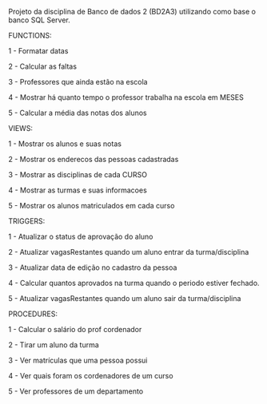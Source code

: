 Projeto da disciplina de Banco de dados 2 (BD2A3) utilizando como base o banco SQL Server.


FUNCTIONS:

1 - Formatar datas

2 - Calcular as faltas

3 - Professores que ainda estão na escola

4 - Mostrar há quanto tempo o professor trabalha na escola em MESES

5 - Calcular a média das notas dos alunos

VIEWS:

1 - Mostrar os alunos e suas notas

2 - Mostrar os enderecos das pessoas cadastradas

3 - Mostrar as disciplinas de cada CURSO

4 - Mostrar as turmas e suas informacoes

5 - Mostrar os alunos matriculados em cada curso

TRIGGERS:

1 - Atualizar o status de aprovação do aluno

2 - Atualizar vagasRestantes quando um aluno entrar da turma/disciplina 

3 - Atualizar data de edição no cadastro da pessoa

4 - Calcular quantos aprovados na turma quando o periodo estiver fechado.

5 - Atualizar vagasRestantes quando um aluno sair da turma/disciplina 

PROCEDURES:

1 - Calcular o salário do prof cordenador

2 - Tirar um aluno da turma

3 - Ver matrículas que uma pessoa possui 

4 - Ver quais foram os cordenadores de um curso

5 - Ver professores de um departamento
